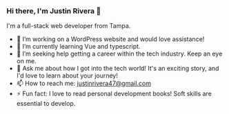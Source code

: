 ### Hi there, I'm Justin Rivera 👋

I'm a full-stack web developer from Tampa.

- 🔭 I’m working on a WordPress website and would love assistance!
- 🌱 I’m currently learning Vue and typescript.
- 🤔 I’m seeking help getting a career within the tech industry. Keep an eye on me.
- 💬 Ask me about how I got into the tech world! It's an exciting story, and I'd love to learn about your journey!
- 📫 How to reach me: justinrivera47@gmail.com
- ⚡ Fun fact: I love to read personal development books! Soft skills are essential to develop.

